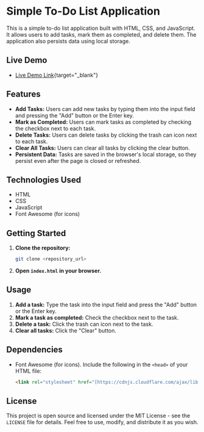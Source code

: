 # Simple To-Do List Application

This is a simple to-do list application built with HTML, CSS, and JavaScript. It allows users to add tasks, mark them as completed, and delete them. The application also persists data using local storage.

## Live Demo

* [Live Demo Link](https://todobyak.ccbp.tech/){target="_blank"}

## Features

* **Add Tasks:** Users can add new tasks by typing them into the input field and pressing the "Add" button or the Enter key.
* **Mark as Completed:** Users can mark tasks as completed by checking the checkbox next to each task.
* **Delete Tasks:** Users can delete tasks by clicking the trash can icon next to each task.
* **Clear All Tasks:** Users can clear all tasks by clicking the clear button.
* **Persistent Data:** Tasks are saved in the browser's local storage, so they persist even after the page is closed or refreshed.

## Technologies Used

* HTML
* CSS
* JavaScript
* Font Awesome (for icons)

## Getting Started

1.  **Clone the repository:**

    ```bash
    git clone <repository_url>
    ```

2.  **Open `index.html` in your browser.**


## Usage

1.  **Add a task:** Type the task into the input field and press the "Add" button or the Enter key.
2.  **Mark a task as completed:** Check the checkbox next to the task.
3.  **Delete a task:** Click the trash can icon next to the task.
4.  **Clear all tasks:** Click the "Clear" button.

## Dependencies

* Font Awesome (for icons). Include the following in the `<head>` of your HTML file:

    ```html
    <link rel="stylesheet" href="[https://cdnjs.cloudflare.com/ajax/libs/font-awesome/6.0.0/css/all.min.css](https://cdnjs.cloudflare.com/ajax/libs/font-awesome/6.0.0/css/all.min.css)">
    ```

## License

This project is open source and licensed under the MIT License - see the `LICENSE` file for details. Feel free to use, modify, and distribute it as you wish.
